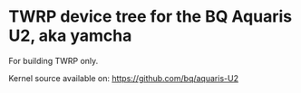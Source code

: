 TWRP device tree for the BQ Aquaris U2, aka yamcha
========================================================

For building TWRP only.

Kernel source available on: https://github.com/bq/aquaris-U2
